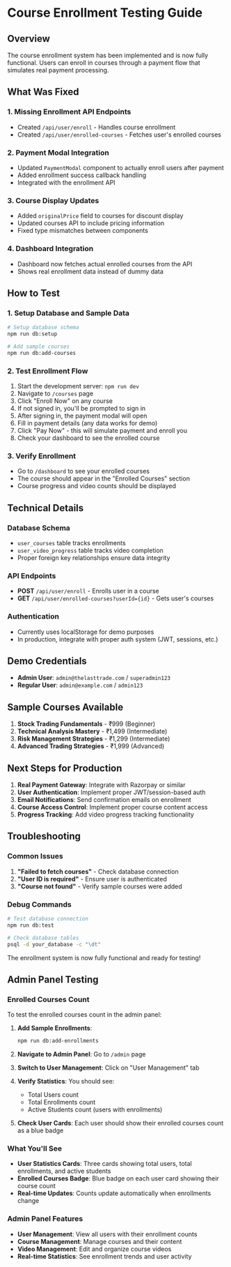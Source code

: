 # Course Enrollment Testing Guide

## Overview
The course enrollment system has been implemented and is now fully functional. Users can enroll in courses through a payment flow that simulates real payment processing.

## What Was Fixed

### 1. **Missing Enrollment API Endpoints**
- Created `/api/user/enroll` - Handles course enrollment
- Created `/api/user/enrolled-courses` - Fetches user's enrolled courses

### 2. **Payment Modal Integration**
- Updated `PaymentModal` component to actually enroll users after payment
- Added enrollment success callback handling
- Integrated with the enrollment API

### 3. **Course Display Updates**
- Added `originalPrice` field to courses for discount display
- Updated courses API to include pricing information
- Fixed type mismatches between components

### 4. **Dashboard Integration**
- Dashboard now fetches actual enrolled courses from the API
- Shows real enrollment data instead of dummy data

## How to Test

### 1. **Setup Database and Sample Data**
```bash
# Setup database schema
npm run db:setup

# Add sample courses
npm run db:add-courses
```

### 2. **Test Enrollment Flow**
1. Start the development server: `npm run dev`
2. Navigate to `/courses` page
3. Click "Enroll Now" on any course
4. If not signed in, you'll be prompted to sign in
5. After signing in, the payment modal will open
6. Fill in payment details (any data works for demo)
7. Click "Pay Now" - this will simulate payment and enroll you
8. Check your dashboard to see the enrolled course

### 3. **Verify Enrollment**
- Go to `/dashboard` to see your enrolled courses
- The course should appear in the "Enrolled Courses" section
- Course progress and video counts should be displayed

## Technical Details

### Database Schema
- `user_courses` table tracks enrollments
- `user_video_progress` table tracks video completion
- Proper foreign key relationships ensure data integrity

### API Endpoints
- **POST** `/api/user/enroll` - Enrolls user in a course
- **GET** `/api/user/enrolled-courses?userId={id}` - Gets user's courses

### Authentication
- Currently uses localStorage for demo purposes
- In production, integrate with proper auth system (JWT, sessions, etc.)

## Demo Credentials
- **Admin User**: `admin@thelasttrade.com` / `superadmin123`
- **Regular User**: `admin@example.com` / `admin123`

## Sample Courses Available
1. **Stock Trading Fundamentals** - ₹999 (Beginner)
2. **Technical Analysis Mastery** - ₹1,499 (Intermediate)
3. **Risk Management Strategies** - ₹1,299 (Intermediate)
4. **Advanced Trading Strategies** - ₹1,999 (Advanced)

## Next Steps for Production
1. **Real Payment Gateway**: Integrate with Razorpay or similar
2. **User Authentication**: Implement proper JWT/session-based auth
3. **Email Notifications**: Send confirmation emails on enrollment
4. **Course Access Control**: Implement proper course content access
5. **Progress Tracking**: Add video progress tracking functionality

## Troubleshooting

### Common Issues
1. **"Failed to fetch courses"** - Check database connection
2. **"User ID is required"** - Ensure user is authenticated
3. **"Course not found"** - Verify sample courses were added

### Debug Commands
```bash
# Test database connection
npm run db:test

# Check database tables
psql -d your_database -c "\dt"
```

The enrollment system is now fully functional and ready for testing!

## Admin Panel Testing

### Enrolled Courses Count
To test the enrolled courses count in the admin panel:

1. **Add Sample Enrollments**:
   ```bash
   npm run db:add-enrollments
   ```

2. **Navigate to Admin Panel**: Go to `/admin` page
3. **Switch to User Management**: Click on "User Management" tab
4. **Verify Statistics**: You should see:
   - Total Users count
   - Total Enrollments count
   - Active Students count (users with enrollments)
5. **Check User Cards**: Each user should show their enrolled courses count as a blue badge

### What You'll See
- **User Statistics Cards**: Three cards showing total users, total enrollments, and active students
- **Enrolled Courses Badge**: Blue badge on each user card showing their course count
- **Real-time Updates**: Counts update automatically when enrollments change

### Admin Panel Features
- **User Management**: View all users with their enrollment counts
- **Course Management**: Manage courses and their content
- **Video Management**: Edit and organize course videos
- **Real-time Statistics**: See enrollment trends and user activity
